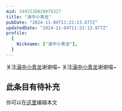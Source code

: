 ```yaml
---
mid: 3493130819078327
title: "滇中小青龙"
pubDate: "2024-11-04T11:22:13.877Z"
updatedDate: "2024-11-04T11:22:13.877Z"
profile:
  {
    Nickname: ["滇中小青龙"],
  }
---
```


关注[滇中小青龙](https://space.bilibili.com/3493130819078327)谢谢喵~ 关注[滇中小青龙](https://space.bilibili.com/3493130819078327)谢谢喵~

## 此条目有待补充
你可以在[这里](https://github.com/Yuhanawa/VTuber.ICU/edit/master/src/content/v/滇中小青龙/index.md)编辑本文

